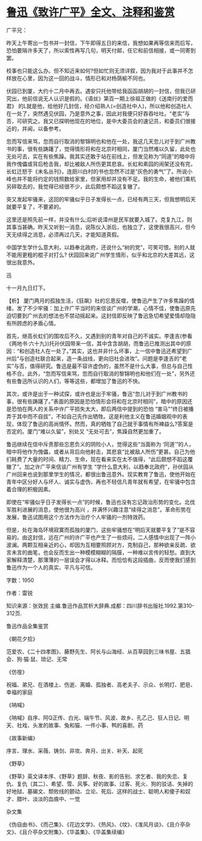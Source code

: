 # [鲁迅《致许广平》全文、注释和鉴赏](https://www.vrrw.net/wx/9438.html)

广平兄：

昨天上午寄出一包书并一封信，下午即得五日的来信，我想如果再等信来而后写，恐怕要隔许多天了，所以索性再写几句，明天付邮，任它和前信相接，或一同寄到罢。

校事也只能这么办。但不知近来如何?但如忙则无须详叙，因为我对于此事并不怎样放在心里，因为这一回的战斗，情形已和对杨荫榆不同也。

伏园已到厦，大约十二月中再去。遇安只托他带给我函函胡胡的一封信，但我已研究出，他前信说无人认识是假的。《语丝》第百一期上徐祖正做的《送南行的爱而君》 的L就是他，给他好几封信，经介绍熟人(=创造社中人)，所以他和创造社人在一处了，突然遇见伏园，乃是意外之事，因此对我便只好吞吞吐吐。“老实”与否，可研究之。我又已探明他现在的地位，是中大委员会的速记员，和委员们很接近的，并闻，以备参考。

忽而写信来骂，忽而自行取消的黎锦明也和他在一处，我这几天忽儿对于到广州教书的事，很有些踌躇了，觉得情形将和在北京时相同，厦门当然难以久留，此处也无处可去，实在有些焦躁。我其实还敢于站在前线上，但发见称为“同道”的暗中将我作傀儡或背后枪击我，却比被敌人所伤更其悲哀。长虹和素园的闹架还没有完，长虹迁怒于《未名丛刊》，连厨川白村的书也忽然不过是“灰色的勇气”了。所说小峰也并不能将约定的钱照数给家里，但家用却并没有不足。我的生命，被他们乘机另碎取去的，我觉得已经很不少，此后颇想不蹈这复辙了。

突又发起牢骚来，这回的牢骚似乎日子发得长一点，已经有两三天，但我想明后天就要平复了，不要紧的。

这里还是照先前一样，并没有什么;后听说漳州是民军就要入城了。克复九江，则其事当甚确。昨天又听到一消息，说陈仪入浙后，也独立了，这使我很高兴，但今天无续得之消息，必须再过几天，才能知道真假。

中国学生学什么意大利，以趋奉北政府，还说什么“树的党”，可笑可恨。别的人就不能用更粗的棍子对打么? 伏园回来说广州学生情形，似乎和北京的大差其远，这很出我意外。

迅

十一月九日灯下。



【析】 厦门两月的孤独生活，《狂飙》社的忘恩反噬，使鲁迅产生了许多焦躁的情绪，发了不少牢骚：加上许广平当时的来信谈广州的学潮，心情不佳，使鲁迅原先迫切要到广州去的想法也不禁动摇起来。这封信即反映了鲁迅急切希望爱情却隐隐有所顾虑的矛盾心情。

首先，继高长虹们的围攻后不久，又遇到别的青年对自己的不诚实。李逢吉(参看《两地书·六十九》)托孙伏园带来一信，其中含含胡胡，而鲁迅已推测出其中的原因：“和创造社人在一处了。”其实，这也并非什么坏事，上一信中鲁迅还希望到广州后“与创造社联合起来，造一条战线，更向旧社会进攻”。问题是李逢吉的“老实”与否，值得研究。鲁迅是最不容许虚伪的，虽然不是什么大事，但总与自己性格不合。此外，“忽而写信来骂，忽而自行取消的黎锦明也和他们在一处”，另外还有些鲁迅所认识的人们，等等这些，都增加了鲁迅的不快。

其次，或许是出于一种试探，或许也是出于牢骚，鲁迅“忽儿对于到广州教书的事，很有些踌躇了。”表面的原因是恐怕情形会将和在北京时相同”，暗中的原因还是恐怕在两人的关系中许广平损失太大，即后两信中提到的恐怕 “害马”“终日被播弄于其中而不自拔”，不如自己先作出牺牲。这是利他主义在鲁迅婚姻观中的表现，体现了鲁迅的高尚情怀。然而，真的牺牲了自己就于事情有所裨益么?答案是否定的。厦门“难以久留”，别处又 “无处可去”，焦躁自然更加重了。

鲁迅继续在信中斥责那些忘恩负义的阴险小人，觉得这些“当面称为 ‘同道’”的人，暗中将他作为傀儡，或者从背后向他射击，其悲哀“比被敌人所伤”更甚。自己为他们耗费了大量的时间、精力、生命，现在看来实在太不值得，“此后颇想不蹈这覆辙了”。加之许广平来信谈广州有学生 “学什么意大利，以趋奉北政府”，孙伏园从广州回来也说到那里学生的情况，都很出鲁迅意外。现实教育了鲁迅，使他开始在青年中区分好人与坏人、诚实与虚伪，再也不轻信凡青年就有希望，在牢骚中包含着合理的积极因素。

即使在“牢骚似乎日子发得长一点”的时候，鲁迅也没有忘记政治形势的变化。北伐军胜利进展的消息，使他很为高兴 ，并满怀兴趣注意“续得之消息”。革命形势在发展，鲁迅试图用这个方法作为治疗个人牢骚的一剂特效药。

但是，处在海岛环境寂寞而孤独的厦门，这些牢骚想在“明后天就要平复了”是不容易的。由这封信，远在广州的许广平也产生了一些烦闷，二人感情中出现了一阵小波澜。两颗互相亲近的心，却因为互相要照顾对方，克制自己，那种欲亲反疏、欲言未言的曲笔，也会反而生出一种模模糊糊的隔膜，一种难以言传的轻愁。直到大家解释清楚，那薄薄的一层误会才得以冰释。而恰恰有这段插曲，反而使我们感到鲁迅作为一个人的真实、平凡与可信。

字数：1950

作者：雷锐

知识来源：张效民 主编.鲁迅作品赏析大辞典.成都：四川辞书出版社.1992.第310-312页.

鲁迅作品全集鉴赏

《朝花夕拾》

范爱农、《二十四孝图》、藤野先生、阿长与山海经、从百草园到三味书屋、五猖会、狗·猫·鼠、琐记、无常

《仿徨》

祝福、弟兄、在酒楼上、伤逝、离婚、孤独者、高老夫子、示众、长明灯、肥皂、幸福的家庭

《呐喊》

《呐喊》自序、阿Q正传、白光、端午节、风波、故乡、孔乙己、狂人日记、明天、社戏、头发的故事、兔和猫、一件小事、鸭的喜剧、药

《故事新编》

序言、理水、采薇、铸剑、非攻、奔月、出关、补天、起死

《野草》

《野草》英文译本序、《野草》题辞、秋夜、影的告别、求乞者、我的失恋、复仇、复仇〔其二〕、希望、雪、风筝、好的故事、过客、死火、狗的驳诘、失掉的好地狱、墓碣文、颓败线的颤动、立论、死后、这样的战士、聪明人和傻子和奴才、腊叶、淡淡的血痕中、一觉

杂文集

《伪自由书》、《而己集》、《花边文学》、《热风》、《坟》、《准风月谈》、《且介亭杂文》、《且介亭杂文附集》、《华盖集》、《华盖集续编》

